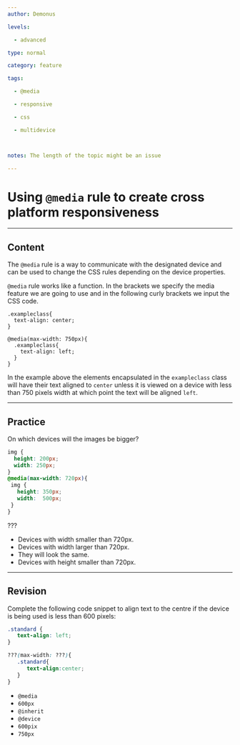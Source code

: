 ```yaml
---
author: Demonus

levels:

  - advanced

type: normal

category: feature

tags:

  - @media

  - responsive

  - css

  - multidevice



notes: The length of the topic might be an issue

---
```


# Using `@media` rule to create cross platform responsiveness

---
## Content

The `@media` rule is a way to communicate with the designated device and can be used to change the CSS rules depending on the device properties.

`@media` rule works like a function. In the brackets we specify the media feature we are going to use  and in the following curly brackets we input the CSS code.
```
.exampleclass{
  text-align: center;
}

@media(max-width: 750px){
  .exampleclass{
    text-align: left;
  }
}
```
In the example above the elements encapsulated in the `exampleclass` class will have their text aligned to `center` unless it is viewed on a device with less than 750 pixels width at which point the text will be aligned `left`.

---
## Practice

On which devices will the images be bigger?
```css
img {
  height: 200px;
  width: 250px;
}
@media(max-width: 720px){
 img {
   height: 350px;
   width:  500px;
 }
}
```
???

* Devices with width smaller than 720px.
* Devices with width larger than 720px.
* They will look the same.
* Devices with height smaller than 720px.

---
## Revision

Complete the following code snippet to align text to the centre if the device is being used is less than 600 pixels:

```css
.standard {
   text-align: left;
}

???(max-width: ???){
   .standard{
      text-align:center;
   }
}
```


* `@media`
* `600px`
* `@inherit`
* `@device`
* `600pix`
* `750px`

